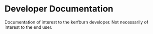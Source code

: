 # Developer Documentation

Documentation of interest to the kerfburn developer.  Not necessarily
of interest to the end user.
